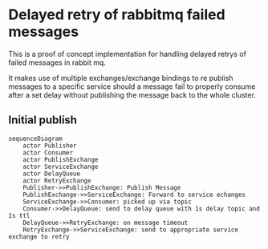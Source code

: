 # Delayed retry of rabbitmq failed messages
This is a proof of concept implementation for handling delayed retrys of failed messages in rabbit mq.

It makes use of multiple exchanges/exchange bindings to re publish messages to a specific service should a message fail to properly consume after a set delay without publishing the message back to the whole cluster.

## Initial publish
```mermaid
sequenceDiagram
    actor Publisher
    actor Consumer
    actor PublishExchange
    actor ServiceExchange
    actor DelayQueue
    actor RetryExchange
    Publisher->>PublishExchange: Publish Message
    PublishExchange->>ServiceExchange: Forward to service echanges
    ServiceExchange->>Consumer: picked up via topic
    Consumer->>DelayQueue: send to delay queue with 1s delay topic and 1s ttl
    DelayQueue->>RetryExchange: on message timeout
    RetryExchange->>ServiceExchange: send to appropriate service exchange to retry
```
